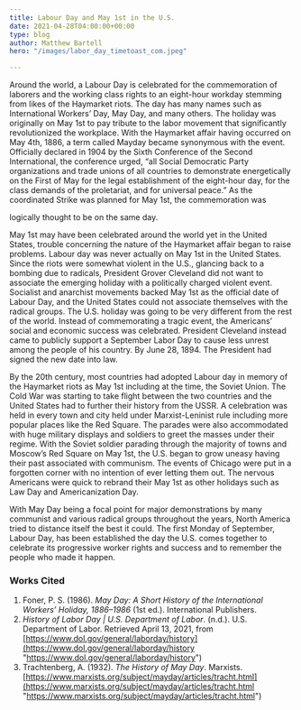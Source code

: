 ```yaml
---
title: Labour Day and May 1st in the U.S.
date: 2021-04-28T04:00:00+00:00
type: blog
author: Matthew Bartell
hero: "/images/labor_day_timetoast_com.jpeg"

---
```

Around the world, a Labour Day is celebrated for the commemoration of laborers and the working class rights to an eight-hour workday stemming from likes of the Haymarket riots. The day has many names such as International Workers’ Day, May Day, and many others. The holiday was originally on May 1st to pay tribute to the labor movement that significantly revolutionized the workplace. With the Haymarket affair having occurred on May 4th, 1886, a term called Mayday became synonymous with the event. Officially declared in 1904 by the Sixth Conference of the Second International, the conference urged, “all Social Democratic Party organizations and trade unions of all countries to demonstrate energetically on the First of May for the legal establishment of the eight-hour day, for the class demands of the proletariat, and for universal peace.” As the coordinated Strike was planned for May 1st, the commemoration was

logically thought to be on the same day.

May 1st may have been celebrated around the world yet in the United States, trouble concerning the nature of the Haymarket affair began to raise problems. Labour day was never actually on May 1st in the United States. Since the riots were somewhat violent in the U.S., glancing back to a bombing due to radicals, President Grover Cleveland did not want to associate the emerging holiday with a politically charged violent event. Socialist and anarchist movements backed May 1st as the official date of Labour Day, and the United States could not associate themselves with the radical groups. The U.S. holiday was going to be very different from the rest of the world. Instead of commemorating a tragic event, the Americans’ social and economic success was celebrated. President Cleveland instead came to publicly support a September Labor Day to cause less unrest among the people of his country. By June 28, 1894. The President had signed the new date into law.

By the 20th century, most countries had adopted Labour day in memory of the Haymarket riots as May 1st including at the time, the Soviet Union. The Cold War was starting to take flight between the two countries and the United States had to further their history from the USSR. A celebration was held in every town and city held under Marxist-Leninist rule including more popular places like the Red Square. The parades were also accommodated with huge military displays and soldiers to greet the masses under their regime. With the Soviet soldier parading through the majority of towns and Moscow’s Red Square on May 1st, the U.S. began to grow uneasy having their past associated with communism. The events of Chicago were put in a forgotten corner with no intention of ever letting them out. The nervous Americans were quick to rebrand their May 1st as other holidays such as Law Day and Americanization Day.

With May Day being a focal point for major demonstrations by many communist and various radical groups throughout the years, North America tried to distance itself the best it could. The first Monday of September, Labour Day, has been established the day the U.S. comes together to celebrate its progressive worker rights and success and to remember the people who made it happen.

### Works Cited

1. Foner, P. S. (1986). _May Day: A Short History of the International Workers’ Holiday, 1886–1986_ (1st ed.). International Publishers.
2. _History of Labor Day | U.S. Department of Labor_. (n.d.). U.S. Department of Labor. Retrieved April 13, 2021, from [https://www.dol.gov/general/laborday/history](https://www.dol.gov/general/laborday/history "https://www.dol.gov/general/laborday/history")
3. Trachtenberg, A. (1932). _The History of May Day_. Marxists. [https://www.marxists.org/subject/mayday/articles/tracht.html](https://www.marxists.org/subject/mayday/articles/tracht.html "https://www.marxists.org/subject/mayday/articles/tracht.html")